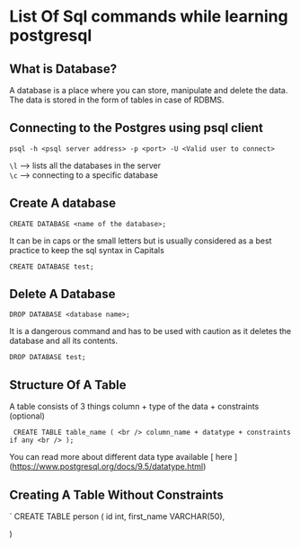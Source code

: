 # List Of Sql commands while learning postgresql

## What is Database?

A database is a place where you can store, manipulate and delete the data. The data is stored in the form of tables in case of RDBMS.

## Connecting to the Postgres using psql client

`psql -h <psql server address> -p <port> -U <Valid user to connect>`

`\l` --> lists all the databases in the server <br />
`\c` --> connecting to a specific database <br />

## Create A database

`CREATE DATABASE <name of the database>;`

It can be in caps or the small letters but is usually considered as a best practice to keep the sql syntax in Capitals

`CREATE DATABASE test;`

## Delete A Database

`DROP DATABASE <database name>;`

It is a dangerous command and has to be used with caution as it deletes the database and all its contents.

`DROP DATABASE test;`

## Structure Of A Table

A table consists of 3 things column + type of the data + constraints (optional) <br />

` CREATE TABLE table_name ( <br />
    column_name + datatype + constraints if any <br />
);` <br />

You can read more about different data type available [ here ] (https://www.postgresql.org/docs/9.5/datatype.html) <br />

## Creating A Table Without Constraints

` CREATE TABLE person ( 
    id int, 
    first_name VARCHAR(50),
     

) <br />
